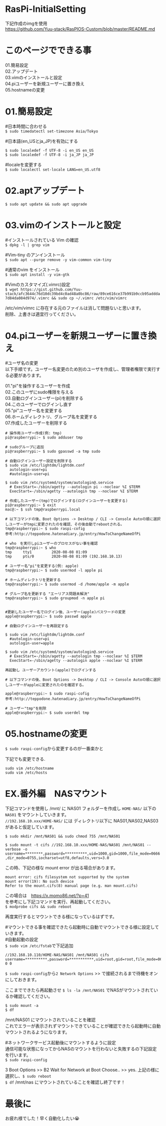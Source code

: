 # RasPi-InitialSetting

下記作成のimgを使用  
 https://github.com/Yuu-stack/RasPIOS-Custom/blob/master/README.md  
 
# このページでできる事  
01.簡易設定  
02.アップデート  
03.vimのインストールと設定  
04.piユーザーを新規ユーザーに置き換え  
05.hostnameの変更  

# 01.簡易設定  

#日本時間に合わせる  
`$ sudo timedatectl set-timezone Asia/Tokyo`

#日本語(en_USとja_JP)を有効にする  

    $ sudo localedef -f UTF-8 -i en_US en_US
    $ sudo localedef -f UTF-8 -i ja_JP ja_JP

#localeを変更する  
`$ sudo localectl set-locale LANG=en_US.utf8`

# 02.aptアップデート  

`$ sudo apt update && sudo apt upgrade`

# 03.vimのインストールと設定  

#インストールされている Vim の確認  
`$ dpkg -l | grep vim`

#Vim-tiny のアンインストール  
`$ sudo apt --purge remove -y vim-common vim-tiny`

#通常のvim をインストール  
`$ sudo apt install -y vim-gtk`

#Vimのカスタマイズ(.vimrc)設定  
`$ wget https://gist.github.com/Yuu-stack/afc3644c76d10dc39bd4c0ad48a0bc86/raw/89ce616ce37b991b9ccb95addda7d84da084d974/.vimrc && sudo cp ~/.vimrc /etc/vim/vimrc`

/etc/vim/vimrc に存在する元のファイルは消して問題ないと思います。  
削除、上書きは適宜行ってください。  

# 04.piユーザーを新規ユーザーに置き換え  

#ユーザ名の変更  
以下手順です。ユーザー名変更のため別のユーザを作成し、管理者権限で実行する必要があります。  

01."pi"を操作するユーザーを作成  
02.このユーザにsudo権限を与える  
03.自動ログインユーザー(pi)を削除する  
04.このユーザーでログインし直す  
05."pi"ユーザー名を変更する  
06.ホームディレクトリ、グループ名を変更する  
07.作成したユーザーを削除する  


    # 操作用ユーザー作成(例: tmp)
    pi@raspberrypi:~ $ sudo adduser tmp
    
    # sudoグループに追加
    pi@raspberrypi:~ $ sudo gpasswd -a tmp sudo
    
    # 自動ログインユーザー設定を削除する
    $ sudo vim /etc/lightdm/lightdm.conf 
      autologin-user=pi
      #autologin-user=pi
    
    $ sudo vim /etc/systemd/system/autologin@.service 
      # ExecStart=-/sbin/agetty --autologin pi --noclear %I $TERM
      ExecStart=-/sbin/agetty --autologin tmp --noclear %I $TERM
    
    # 作成したユーザー(tmp)でログインする(ログインユーザーを変更する)
    pi@raspberrypi:~ $ exit
    mac@:~ $ ssh tmp@raspberrypi.local
    
    # 以下コマンドの後、Boot Options -> Desktop / CLI -> Console Autoの順に選択しユーザーがtmpに変更されたのを確認、その後自動でrebootされる。
    tmp@raspberrypi:~ $ sudo raspi-cofig
    参考:http://teppodone.hatenadiary.jp/entry/HowToChangeNameOfPi
    
    # who　を実行しpiユーザーのプロセスがない事を確認
    tmp@raspberrypi:~ $ who
    tmp     tty1         2020-08-08 01:09
    tmp     pts/0        2020-08-08 01:09 (192.168.10.13)
    
    # ユーザー名"pi"を変更する(例: apple)
    tmp@raspberrypi:~ $ sudo usermod -l apple pi
    
    # ホームディレクトリを更新する
    tmp@raspberrypi:~ $ sudo usermod -d /home/apple -m apple
    
    # グループ名を更新する "エーリアス問題未解決"
    tmp@raspberrypi:~ $ sudo groupmod -n apple pi
    

    #更新したユーザー名でログイン後、ユーザー(apple)パスワードの変更
    apple@raspberrypi:~ $ sudo passwd apple
    
    # 自動ログインユーザーを再設定する
    
    $ sudo vim /etc/lightdm/lightdm.conf 
      #autologin-user=pi
      autologin-user=apple
      
    $ sudo vim /etc/systemd/system/autologin@.service 
      # ExecStart=-/sbin/agetty --autologin tmp --noclear %I $TERM
      ExecStart=-/sbin/agetty --autologin apple --noclear %I $TERM
    
    再起動し ユーザーアカウント(apple)でログインする
      
    # 以下コマンドの後、Boot Options -> Desktop / CLI -> Console Autoの順に選択しユーザーがappleに変更されたのを確認する。
    
    apple@raspberrypi:~ $ sudo raspi-cofig
    参考:http://teppodone.hatenadiary.jp/entry/HowToChangeNameOfPi
    
    # ユーザー"tmp"を削除
    apple@raspberrypi:~ $ sudo userdel tmp
    
    

# 05.hostnameの変更  

`$ sudo raspi-config`から変更するのが一番楽かと  

下記でも変更できる.  

    sudo vim /etc/hostname
    sudo vim /etc/hosts

# EX.番外編　NASマウント  

下記コマンドを使用し /mnt/ に NAS01 フォルダーを作成し `HOME-NAS/` 以下の `NAS01` をマウントしていきます。  
`//192.168.10.xxx/HOME-NAS/` には ディレクトリ以下に NAS01,NAS02,NAS03 があると仮定しています。  

    $ sudo mkdir /mnt/NAS01 && sudo chmod 755 /mnt/NAS01

`$ sudo mount -t cifs //192.168.10.xxx/HOME-NAS/NAS01 /mnt/NAS01 --verbose -o username=********,password=**********,uid=1000,gid=1000,file_mode=0666,dir_mode=0755,iocharset=utf8,defaults,vers=3.0`


この時、下記の様な mount error が出る場合があります。  

    mount error: cifs filesystem not supported by the system
    mount error(19): No such device
    Refer to the mount.cifs(8) manual page (e.g. man mount.cifs)
    
この場合は　https://x.momo86.net/?p=41  
を参考にし下記コマンドを実行、再起動してください。  
`$ modprobe cifs && sudo reboot`

再度実行するとマウントできる様になっているはずです。

#マウントできる事を確認できたら起動時に自動でマウントできる様に設定していきます。  
#自動起動の設定  
 `$ sudo vim /etc/fstab`で下記追加  

    //192.168.10.110/HOME-NAS/NAS01 /mnt/NAS01 cifs username=**********,password=***********,uid=root,gid=root,file_mode=0666,dir_mode=0755,iocharset=utf8,defaults 0 0 
    
`$ sudo raspi-config`から`2 Network Options` >> で接続されるまで待機をオンにしておきます。  

ここまでできたら再起動させ `$ ls -la /mnt/NAS01` でNASがマウントされているか確認してください。  

    $ sudo mount -a
    $ df
    
/mnt/NAS01 にマウントされていることを確認  
これでエラーが表示されずマウントできていることが確認できたら起動時に自動マウントされるようになります。  

#ネットワークサービス起動後にマウントするように設定  
通信可能な状態になってからNASのマウントを行わないと失敗するの下記設定を行います。  
`$ sudo raspi-config`

3 Boot Options  >>  B2 Wait for Network at Boot Choose.. >> yes.
上記の様に選択し、`$ sudo reboot`  
`$ df`
/mnt/nas にマウントされていることを確認し終了です！  

# 最後に

お疲れ様でした！早く自動化したい😭  




